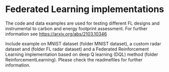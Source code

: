 # Federated Learning implementations
The code and data examples are used for testing different FL designs and instrumental to carbon and energy footprint assessment. For further information see
https://arxiv.org/abs/2103.10346

Include example on MNIST dataset (folder MNIST dataset), a custom radar dataset and (folder FL radar dataset) and a Federated Reinforcement Learning implementation based on deep Q learning (DQL) method (folder ReinforcementLearning). Please check the readmefiles for further information. 
